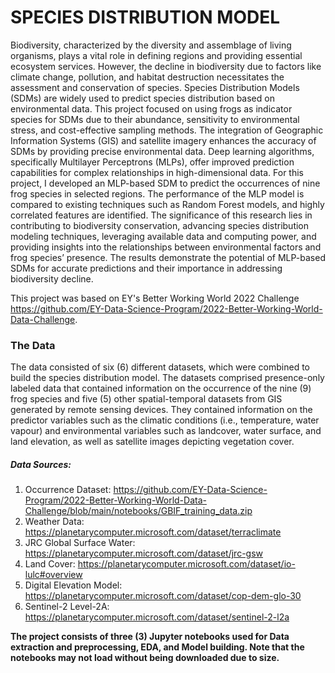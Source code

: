 # SPECIES DISTRIBUTION MODEL
Biodiversity, characterized by the diversity and assemblage of living organisms, plays
a vital role in defining regions and providing essential ecosystem services. However,
the decline in biodiversity due to factors like climate change, pollution, and habitat
destruction necessitates the assessment and conservation of species. Species Distribution
Models (SDMs) are widely used to predict species distribution based on environmental
data. This project focused on using frogs as indicator species for SDMs due
to their abundance, sensitivity to environmental stress, and cost-effective sampling
methods. The integration of Geographic Information Systems (GIS) and satellite
imagery enhances the accuracy of SDMs by providing precise environmental data.
Deep learning algorithms, specifically Multilayer Perceptrons (MLPs), offer improved
prediction capabilities for complex relationships in high-dimensional data. For this project,
I developed an MLP-based SDM to predict the occurrences of nine frog
species in selected regions. The performance
of the MLP model is compared to existing techniques such as Random Forest models, and highly correlated features
are identified. The significance of this research lies in contributing to biodiversity
conservation, advancing species distribution modeling techniques, leveraging available
data and computing power, and providing insights into the relationships between
environmental factors and frog species’ presence. The results demonstrate the potential
of MLP-based SDMs for accurate predictions and their importance in addressing
biodiversity decline.

This project was based on EY's Better Working World 2022 Challenge https://github.com/EY-Data-Science-Program/2022-Better-Working-World-Data-Challenge.

### The Data
The data consisted of six (6) different datasets, which were combined to build
the species distribution model. The datasets comprised presence-only labeled data
that contained information on the occurrence of the nine (9) frog species and five (5)
other spatial-temporal datasets from GIS generated by remote sensing devices. They
contained information on the predictor variables such as the climatic conditions (i.e.,
temperature, water vapour) and environmental variables such as landcover, water
surface, and land elevation, as well as satellite images depicting vegetation cover.

##### Data Sources:
1. Occurrence Dataset: https://github.com/EY-Data-Science-Program/2022-Better-Working-World-Data-Challenge/blob/main/notebooks/GBIF_training_data.zip
2. Weather Data: https://planetarycomputer.microsoft.com/dataset/terraclimate
3. JRC Global Surface Water: https://planetarycomputer.microsoft.com/dataset/jrc-gsw
4. Land Cover: https://planetarycomputer.microsoft.com/dataset/io-lulc#overview
5. Digital Elevation Model: https://planetarycomputer.microsoft.com/dataset/cop-dem-glo-30
6. Sentinel-2 Level-2A: https://planetarycomputer.microsoft.com/dataset/sentinel-2-l2a

**The project consists of three (3) Jupyter notebooks used for Data extraction and preprocessing, EDA, and Model building. Note that the notebooks may not load without being downloaded due to size.**
